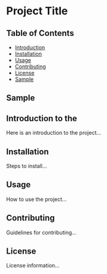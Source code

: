 # Project Title

## Table of Contents
- [Introduction](#introductiontothe)
- [Installation](#installation)
- [Usage](#usage)
- [Contributing](#contributing)
- [License](#license)
- [Sample](#Sample)

## Sample

## Introduction to the
Here is an introduction to the project...

## Installation
Steps to install...

## Usage
How to use the project...

## Contributing
Guidelines for contributing...

## License
License information...
